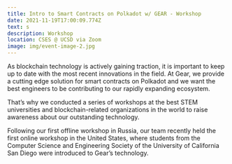 ```yaml
---
title: Intro to Smart Contracts on Polkadot w/ GEAR - Workshop
date: 2021-11-19T17:00:09.774Z
text: s
description: Workshop
location: CSES @ UCSD via Zoom
image: img/event-image-2.jpg
---
```

As blockchain technology is actively gaining traction, it is important to keep up to date with the most recent innovations in the field. At Gear, we provide a cutting edge solution for smart contracts on Polkadot and we want the best engineers to be contributing to our rapidly expanding ecosystem.

That’s why we conducted a series of workshops at the best STEM universities and blockchain-related organizations in the world to raise awareness about our outstanding technology.

Following our first offline workshop in Russia, our team recently held the first online workshop in the United States, where students from the Computer Science and Engineering Society of the University of California San Diego were introduced to Gear’s technology.